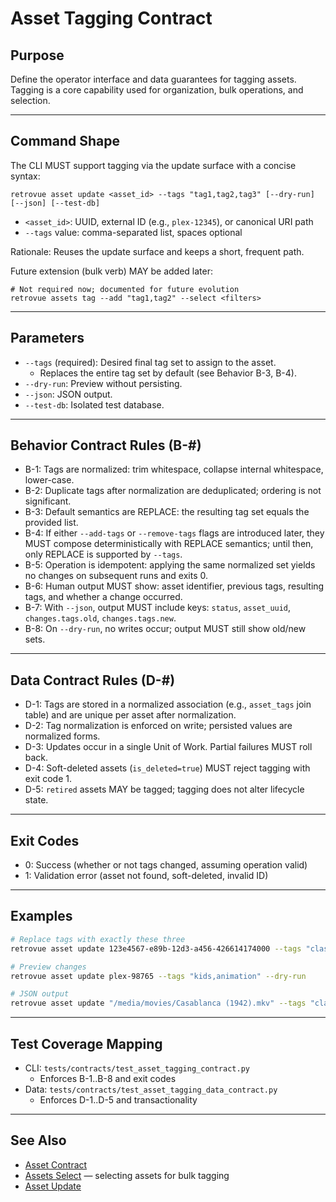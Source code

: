 # Asset Tagging Contract

## Purpose

Define the operator interface and data guarantees for tagging assets. Tagging is a
core capability used for organization, bulk operations, and selection.

---

## Command Shape

The CLI MUST support tagging via the update surface with a concise syntax:

```
retrovue asset update <asset_id> --tags "tag1,tag2,tag3" [--dry-run] [--json] [--test-db]
```

- `<asset_id>`: UUID, external ID (e.g., `plex-12345`), or canonical URI path
- `--tags` value: comma-separated list, spaces optional

Rationale: Reuses the update surface and keeps a short, frequent path.

Future extension (bulk verb) MAY be added later:

```
# Not required now; documented for future evolution
retrovue assets tag --add "tag1,tag2" --select <filters>
```

---

## Parameters

- `--tags` (required): Desired final tag set to assign to the asset.
  - Replaces the entire tag set by default (see Behavior B-3, B-4).
- `--dry-run`: Preview without persisting.
- `--json`: JSON output.
- `--test-db`: Isolated test database.

---

## Behavior Contract Rules (B-#)

- B-1: Tags are normalized: trim whitespace, collapse internal whitespace, lower-case.
- B-2: Duplicate tags after normalization are deduplicated; ordering is not significant.
- B-3: Default semantics are REPLACE: the resulting tag set equals the provided list.
- B-4: If either `--add-tags` or `--remove-tags` flags are introduced later,
       they MUST compose deterministically with REPLACE semantics; until then, only REPLACE
       is supported by `--tags`.
- B-5: Operation is idempotent: applying the same normalized set yields no changes
       on subsequent runs and exits 0.
- B-6: Human output MUST show: asset identifier, previous tags, resulting tags, and whether
       a change occurred.
- B-7: With `--json`, output MUST include keys: `status`, `asset_uuid`,
       `changes.tags.old`, `changes.tags.new`.
- B-8: On `--dry-run`, no writes occur; output MUST still show old/new sets.

---

## Data Contract Rules (D-#)

- D-1: Tags are stored in a normalized association (e.g., `asset_tags` join table) and
       are unique per asset after normalization.
- D-2: Tag normalization is enforced on write; persisted values are normalized forms.
- D-3: Updates occur in a single Unit of Work. Partial failures MUST roll back.
- D-4: Soft-deleted assets (`is_deleted=true`) MUST reject tagging with exit code 1.
- D-5: `retired` assets MAY be tagged; tagging does not alter lifecycle state.

---

## Exit Codes

- 0: Success (whether or not tags changed, assuming operation valid)
- 1: Validation error (asset not found, soft-deleted, invalid ID)

---

## Examples

```bash
# Replace tags with exactly these three
retrovue asset update 123e4567-e89b-12d3-a456-426614174000 --tags "classic, noir, 1940s"

# Preview changes
retrovue asset update plex-98765 --tags "kids,animation" --dry-run

# JSON output
retrovue asset update "/media/movies/Casablanca (1942).mkv" --tags "classic,drama" --json
```

---

## Test Coverage Mapping

- CLI: `tests/contracts/test_asset_tagging_contract.py`
  - Enforces B-1..B-8 and exit codes
- Data: `tests/contracts/test_asset_tagging_data_contract.py`
  - Enforces D-1..D-5 and transactionality

---

## See Also

- [Asset Contract](AssetContract.md)
- [Assets Select](AssetsSelectContract.md) — selecting assets for bulk tagging
- [Asset Update](AssetUpdateContract.md)


